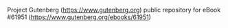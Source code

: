 Project Gutenberg (https://www.gutenberg.org) public repository for eBook #61951 (https://www.gutenberg.org/ebooks/61951)
